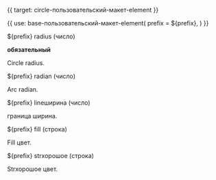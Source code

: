 {{ target: circle-пользовательский-макет-element }}

{{ use: base-пользовательский-макет-element(
    prefix = ${prefix},
) }}

${prefix} radius (число)

**обязательный**

Circle radius.

${prefix} radian (число)

Arc radian.

${prefix} lineширина (число)

граница ширина.

${prefix} fill (строка)

Fill цвет.

${prefix} strхорошоe (строка)

Strхорошоe цвет.